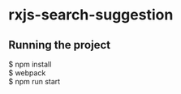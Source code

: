 # rxjs-search-suggestion
<h2>Running the project</h2>
<p>$ npm install<br />
$ webpack<br />
$ npm run start</p>
